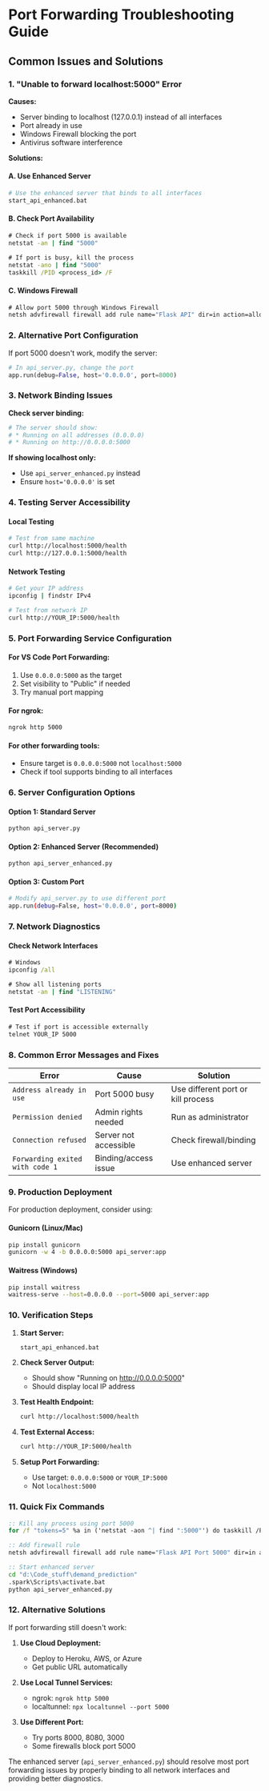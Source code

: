 # Port Forwarding Troubleshooting Guide

## Common Issues and Solutions

### 1. "Unable to forward localhost:5000" Error

**Causes:**
- Server binding to localhost (127.0.0.1) instead of all interfaces
- Port already in use
- Windows Firewall blocking the port
- Antivirus software interference

**Solutions:**

#### A. Use Enhanced Server
```bash
# Use the enhanced server that binds to all interfaces
start_api_enhanced.bat
```

#### B. Check Port Availability
```cmd
# Check if port 5000 is available
netstat -an | find "5000"

# If port is busy, kill the process
netstat -ano | find "5000"
taskkill /PID <process_id> /F
```

#### C. Windows Firewall
```cmd
# Allow port 5000 through Windows Firewall
netsh advfirewall firewall add rule name="Flask API" dir=in action=allow protocol=TCP localport=5000
```

### 2. Alternative Port Configuration

If port 5000 doesn't work, modify the server:

```python
# In api_server.py, change the port
app.run(debug=False, host='0.0.0.0', port=8000)
```

### 3. Network Binding Issues

**Check server binding:**
```bash
# The server should show:
# * Running on all addresses (0.0.0.0)
# * Running on http://0.0.0.0:5000
```

**If showing localhost only:**
- Use `api_server_enhanced.py` instead
- Ensure `host='0.0.0.0'` is set

### 4. Testing Server Accessibility

#### Local Testing
```bash
# Test from same machine
curl http://localhost:5000/health
curl http://127.0.0.1:5000/health
```

#### Network Testing
```bash
# Get your IP address
ipconfig | findstr IPv4

# Test from network IP
curl http://YOUR_IP:5000/health
```

### 5. Port Forwarding Service Configuration

#### For VS Code Port Forwarding:
1. Use `0.0.0.0:5000` as the target
2. Set visibility to "Public" if needed
3. Try manual port mapping

#### For ngrok:
```bash
ngrok http 5000
```

#### For other forwarding tools:
- Ensure target is `0.0.0.0:5000` not `localhost:5000`
- Check if tool supports binding to all interfaces

### 6. Server Configuration Options

#### Option 1: Standard Server
```bash
python api_server.py
```

#### Option 2: Enhanced Server (Recommended)
```bash
python api_server_enhanced.py
```

#### Option 3: Custom Port
```bash
# Modify api_server.py to use different port
app.run(debug=False, host='0.0.0.0', port=8000)
```

### 7. Network Diagnostics

#### Check Network Interfaces
```cmd
# Windows
ipconfig /all

# Show all listening ports
netstat -an | find "LISTENING"
```

#### Test Port Accessibility
```cmd
# Test if port is accessible externally
telnet YOUR_IP 5000
```

### 8. Common Error Messages and Fixes

| Error | Cause | Solution |
|-------|-------|----------|
| `Address already in use` | Port 5000 busy | Use different port or kill process |
| `Permission denied` | Admin rights needed | Run as administrator |
| `Connection refused` | Server not accessible | Check firewall/binding |
| `Forwarding exited with code 1` | Binding/access issue | Use enhanced server |

### 9. Production Deployment

For production deployment, consider using:

#### Gunicorn (Linux/Mac)
```bash
pip install gunicorn
gunicorn -w 4 -b 0.0.0.0:5000 api_server:app
```

#### Waitress (Windows)
```bash
pip install waitress
waitress-serve --host=0.0.0.0 --port=5000 api_server:app
```

### 10. Verification Steps

1. **Start Server:**
   ```bash
   start_api_enhanced.bat
   ```

2. **Check Server Output:**
   - Should show "Running on http://0.0.0.0:5000"
   - Should display local IP address

3. **Test Health Endpoint:**
   ```bash
   curl http://localhost:5000/health
   ```

4. **Test External Access:**
   ```bash
   curl http://YOUR_IP:5000/health
   ```

5. **Setup Port Forwarding:**
   - Use target: `0.0.0.0:5000` or `YOUR_IP:5000`
   - Not `localhost:5000`

### 11. Quick Fix Commands

```cmd
:: Kill any process using port 5000
for /f "tokens=5" %a in ('netstat -aon ^| find ":5000"') do taskkill /PID %a /F

:: Add firewall rule
netsh advfirewall firewall add rule name="Flask API Port 5000" dir=in action=allow protocol=TCP localport=5000

:: Start enhanced server
cd "d:\Code_stuff\demand_prediction"
.spark\Scripts\activate.bat
python api_server_enhanced.py
```

### 12. Alternative Solutions

If port forwarding still doesn't work:

1. **Use Cloud Deployment:**
   - Deploy to Heroku, AWS, or Azure
   - Get public URL automatically

2. **Use Local Tunnel Services:**
   - ngrok: `ngrok http 5000`
   - localtunnel: `npx localtunnel --port 5000`

3. **Use Different Port:**
   - Try ports 8000, 8080, 3000
   - Some firewalls block port 5000

The enhanced server (`api_server_enhanced.py`) should resolve most port forwarding issues by properly binding to all network interfaces and providing better diagnostics.
